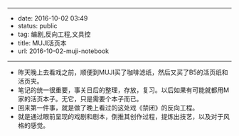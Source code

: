- --
- date: 2016-10-02 03:49
- status: public
- tag: 编剧,反向工程,文具控
- title: MUJI活页本
- url: 2016-10-02-muji-notebook
- --
- 昨天晚上去看戏之前，顺便到MUJI买了咖啡滤纸，然后又买了B5的活页纸和活页夹。
- 笔记的统一很重要，事关日后的整理，存放，复习。以后如果有可能就都用M家的活页本子。无它，只是需要个本子而已。
- 回来第一件事，就是做了晚上看过的这处戏《禁闭》的反向工程。
- 就是通过眼前呈现的戏剧和剧本，倒推其创作过程，提炼出技艺，以及对于风格的感觉。
